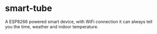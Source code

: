 # smart-tube
A ESP8266 powered smart device, with WiFi connection it can always tell you the
time, weather and indoor temperature.
